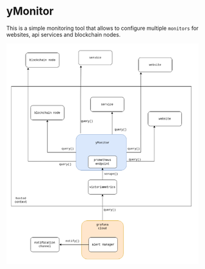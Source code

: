 # yMonitor
This is a simple monitoring tool that allows to configure multiple `monitors` for websites, api services and blockchain nodes.


![Architecture](./assets/yMonitor.drawio.png)
